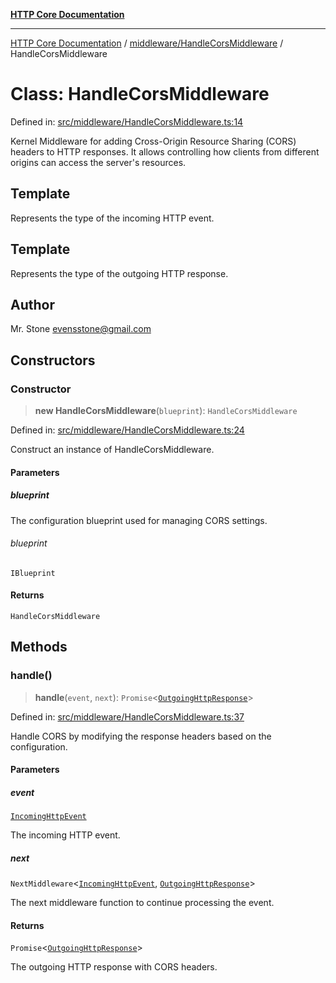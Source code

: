 [**HTTP Core Documentation**](../../../README.md)

***

[HTTP Core Documentation](../../../README.md) / [middleware/HandleCorsMiddleware](../README.md) / HandleCorsMiddleware

# Class: HandleCorsMiddleware

Defined in: [src/middleware/HandleCorsMiddleware.ts:14](https://github.com/stonemjs/http-core/blob/0d24f1311c8ffc69c0f21ab48badb00539c57ea4/src/middleware/HandleCorsMiddleware.ts#L14)

Kernel Middleware for adding Cross-Origin Resource Sharing (CORS) headers to HTTP responses.
It allows controlling how clients from different origins can access the server's resources.

## Template

Represents the type of the incoming HTTP event.

## Template

Represents the type of the outgoing HTTP response.

## Author

Mr. Stone <evensstone@gmail.com>

## Constructors

### Constructor

> **new HandleCorsMiddleware**(`blueprint`): `HandleCorsMiddleware`

Defined in: [src/middleware/HandleCorsMiddleware.ts:24](https://github.com/stonemjs/http-core/blob/0d24f1311c8ffc69c0f21ab48badb00539c57ea4/src/middleware/HandleCorsMiddleware.ts#L24)

Construct an instance of HandleCorsMiddleware.

#### Parameters

##### blueprint

The configuration blueprint used for managing CORS settings.

###### blueprint

`IBlueprint`

#### Returns

`HandleCorsMiddleware`

## Methods

### handle()

> **handle**(`event`, `next`): `Promise`\<[`OutgoingHttpResponse`](../../../OutgoingHttpResponse/classes/OutgoingHttpResponse.md)\>

Defined in: [src/middleware/HandleCorsMiddleware.ts:37](https://github.com/stonemjs/http-core/blob/0d24f1311c8ffc69c0f21ab48badb00539c57ea4/src/middleware/HandleCorsMiddleware.ts#L37)

Handle CORS by modifying the response headers based on the configuration.

#### Parameters

##### event

[`IncomingHttpEvent`](../../../IncomingHttpEvent/classes/IncomingHttpEvent.md)

The incoming HTTP event.

##### next

`NextMiddleware`\<[`IncomingHttpEvent`](../../../IncomingHttpEvent/classes/IncomingHttpEvent.md), [`OutgoingHttpResponse`](../../../OutgoingHttpResponse/classes/OutgoingHttpResponse.md)\>

The next middleware function to continue processing the event.

#### Returns

`Promise`\<[`OutgoingHttpResponse`](../../../OutgoingHttpResponse/classes/OutgoingHttpResponse.md)\>

The outgoing HTTP response with CORS headers.
